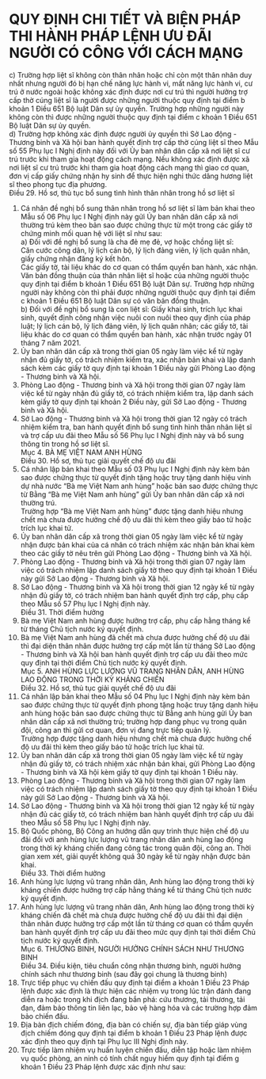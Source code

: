 # QUY ĐỊNH CHI TIẾT VÀ BIỆN PHÁP THI HÀNH PHÁP LỆNH ƯU ĐÃI NGƯỜI CÓ CÔNG VỚI CÁCH MẠNG

c) Trường hợp liệt sĩ không còn thân nhân hoặc chỉ còn một thân nhân duy nhất nhưng người đó bị hạn chế năng lực hành vi, mất năng lực hành vi, cư trú ở nước ngoài hoặc không xác định được nơi cư trú thì người hưởng trợ cấp thờ cúng liệt sĩ là người được những người thuộc quy định tại điểm b khoản 1 Điều 651 Bộ luật Dân sự ủy quyền. Trường hợp những người này không còn thì được những người thuộc quy định tại điểm c khoản 1 Điều 651 Bộ luật Dân sự ủy quyền.  
d) Trường hợp không xác định được người ủy quyền thì Sở Lao động - Thương binh và Xã hội ban hành quyết định trợ cấp thờ cúng liệt sĩ theo Mẫu số 55 Phụ lục I  Nghị định này đối với Ủy ban nhân dân cấp xã nơi liệt sĩ cư trú trước khi tham gia hoạt động cách mạng. Nếu không xác định được xã nơi liệt sĩ cư trú trước khi tham gia hoạt động cách mạng thì giao cơ quan, đơn vị cấp giấy chứng nhận hy sinh để thực hiện nghi thức dâng hương liệt sĩ theo phong tục địa phương.  
Điều 29. Hồ sơ, thủ tục bổ sung tình hình thân nhân trong hồ sơ liệt sĩ  
1. Cá nhân đề nghị bổ sung thân nhân trong hồ sơ liệt sĩ làm bản khai theo Mẫu số 06 Phụ lục I Nghị định này gửi Ủy ban nhân dân cấp xã nơi thường trú kèm theo bản sao được chứng thực từ một trong các giấy tờ chứng minh mối quan hệ với liệt sĩ như sau:  
a) Đối với đề nghị bổ sung là cha đẻ mẹ đẻ, vợ hoặc chồng liệt sĩ:  
Căn cước công dân, lý lịch cán bộ, lý lịch đảng viên, lý lịch quân nhân, giấy chứng nhận đăng ký kết hôn.  
Các giấy tờ, tài liệu khác do cơ quan có thẩm quyền ban hành, xác nhận.  
Văn bản đồng thuận của thân nhân liệt sĩ hoặc của những người thuộc quy định tại điểm b khoản 1 Điều 651 Bộ luật Dân sự. Trường hợp những người này không còn thì phải được những người thuộc quy định tại điểm c khoản 1 Điều 651 Bộ luật Dân sự có văn bản đồng thuận.  
b) Đối với đề nghị bổ sung là con liệt sĩ: Giấy khai sinh, trích lục khai sinh, quyết định công nhận việc nuôi con nuôi theo quy định của pháp luật; lý lịch cán bộ, lý lịch đảng viên, lý lịch quân nhân; các giấy tờ, tài liệu khác do cơ quan có thẩm quyền ban hành, xác nhận trước ngày 01 tháng 7 năm 2021.  
2. Ủy ban nhân dân cấp xã trong thời gian 05 ngày làm việc kể từ ngày nhận đủ giấy tờ, có trách nhiệm kiểm tra, xác nhận bản khai và lập danh sách kèm các giấy tờ quy định tại khoản 1 Điều này gửi Phòng Lao động - Thương binh và Xã hội.  
3. Phòng Lao động - Thương binh và Xã hội trong thời gian 07 ngày làm việc kể từ ngày nhận đủ giấy tờ, có trách nhiệm kiểm tra, lập danh sách kèm giấy tờ quy định tại khoản 2 Điều này, gửi Sở Lao động - Thương binh và Xã hội.  
4. Sở Lao động - Thương binh và Xã hội trong thời gian 12 ngày có trách nhiệm kiểm tra, ban hành quyết định bổ sung tình hình thân nhân liệt sĩ và trợ cấp ưu đãi theo Mẫu số 56 Phụ lục I Nghị định này và bổ sung thông tin trong hồ sơ liệt sĩ.  
Mục 4. BÀ MẸ VIỆT NAM ANH HÙNG  
Điều 30. Hồ sơ, thủ tục giải quyết chế độ ưu đãi  
1. Cá nhân lập bản khai theo Mẫu số 03 Phụ lục I Nghị định này kèm bản sao được chứng thực từ quyết định tặng hoặc truy tặng danh hiệu vinh dự nhà nước “Bà mẹ Việt Nam anh hùng” hoặc bản sao được chứng thực từ Bằng “Bà mẹ Việt Nam anh hùng” gửi Ủy ban nhân dân cấp xã nơi thường trú.  
Trường hợp “Bà mẹ Việt Nam anh hùng” được tặng danh hiệu nhưng chết mà chưa được hưởng chế độ ưu đãi thì kèm theo giấy báo tử hoặc trích lục khai tử.  
2. Ủy ban nhân dân cấp xã trong thời gian 05 ngày làm việc kể từ ngày nhận được bản khai của cá nhân có trách nhiệm xác nhận bản khai kèm theo các giấy tờ nêu trên gửi Phòng Lao động - Thương binh và Xã hội.  
3. Phòng Lao động - Thương binh và Xã hội trong thời gian 07 ngày làm việc có trách nhiệm lập danh sách giấy tờ theo quy định tại khoản 1 Điều này gửi Sở Lao động - Thương binh và Xã hội.  
4. Sở Lao động - Thương binh và Xã hội trong thời gian 12 ngày kể từ ngày nhận đủ giấy tờ, có trách nhiệm ban hành quyết định trợ cấp, phụ cấp theo Mẫu số 57 Phụ lục I Nghị định này.  
Điều 31. Thời điểm hưởng  
1. Bà mẹ Việt Nam anh hùng được hưởng trợ cấp, phụ cấp hằng tháng kể từ tháng Chủ tịch nước ký quyết định.  
2. Bà mẹ Việt Nam anh hùng đã chết mà chưa được hưởng chế độ ưu đãi thì đại diện thân nhân được hưởng trợ cấp một lần từ tháng Sở Lao động - Thương binh và Xã hội ban hành quyết định trợ cấp ưu đãi theo mức quy định tại thời điểm Chủ tịch nước ký quyết định.  
Mục 5. ANH HÙNG LỰC LƯỢNG VŨ TRANG NHÂN DÂN, ANH HÙNG LAO ĐỘNG TRONG THỜI KỲ KHÁNG CHIẾN  
Điều 32. Hồ sơ, thủ tục giải quyết chế độ ưu đãi  
1. Cá nhân lập bản khai theo Mẫu số 04 Phụ lục I Nghị định này kèm bản sao được chứng thực từ quyết định phong tặng hoặc truy tặng danh hiệu anh hùng hoặc bản sao được chứng thực từ Bằng anh hùng gửi Ủy ban nhân dân cấp xã nơi thường trú; trường hợp đang phục vụ trong quân đội, công an thì gửi cơ quan, đơn vị đang trực tiếp quản lý.  
Trường hợp được tặng danh hiệu nhưng chết mà chưa được hưởng chế độ ưu đãi thì kèm theo giấy báo tử hoặc trích lục khai tử.  
2. Ủy ban nhân dân cấp xã trong thời gian 05 ngày làm việc kể từ ngày nhận đủ giấy tờ, có trách nhiệm xác nhận bản khai, gửi Phòng Lao động - Thương binh và Xã hội kèm giấy tờ quy định tại khoản 1 Điều này.  
3. Phòng Lao động - Thương binh và Xã hội trong thời gian 07 ngày làm việc có trách nhiệm lập danh sách giấy tờ theo quy định tại khoản 1 Điều này gửi Sở Lao động - Thương binh và Xã hội.  
4. Sở Lao động - Thương binh và Xã hội trong thời gian 12 ngày kể từ ngày nhận đủ các giấy tờ, có trách nhiệm ban hành quyết định trợ cấp ưu đãi theo Mẫu số 58 Phụ lục I Nghị định này.  
5. Bộ Quốc phòng, Bộ Công an hướng dẫn quy trình thực hiện chế độ ưu đãi đối với anh hùng lực lượng vũ trang nhân dân anh hùng lao động trong thời kỳ kháng chiến đang công tác trong quân đội, công an. Thời gian xem xét, giải quyết không quá 30 ngày kể từ ngày nhận được bản khai.  
Điều 33. Thời điểm hưởng  
1. Anh hùng lực lượng vũ trang nhân dân, Anh hùng lao động trong thời kỳ kháng chiến được hưởng trợ cấp hằng tháng kể từ tháng Chủ tịch nước ký quyết định.  
2. Anh hùng lực lượng vũ trang nhân dân, Anh hùng lao động trong thời kỳ kháng chiến đã chết mà chưa được hưởng chế độ ưu đãi thì đại diện thân nhân được hưởng trợ cấp một lần từ tháng cơ quan có thẩm quyền ban hành quyết định trợ cấp ưu đãi theo mức quy định tại thời điểm Chủ tịch nước ký quyết định.  
Mục 6. THƯƠNG BINH, NGƯỜI HƯỞNG CHÍNH SÁCH NHƯ THƯƠNG BINH  
Điều 34. Điều kiện, tiêu chuẩn công nhận thương binh, người hưởng chính sách như thương binh (sau đây gọi chung là thương binh)  
1. Trực tiếp phục vụ chiến đấu quy định tại điểm a khoản 1 Điều 23 Pháp lệnh  được xác định là thực hiện các nhiệm vụ trong lúc trận đánh đang diễn ra hoặc trong khi địch đang bắn phá: cứu thương, tải thương, tải đạn, đảm bảo thông tin liên lạc, bảo vệ hàng hóa và các trường hợp đảm bảo chiến đấu.  
2. Địa bàn địch chiếm đóng, địa bàn có chiến sự, địa bàn tiếp giáp vùng địch chiếm  đóng quy định tại điểm b khoản 1 Điều 23 Pháp lệnh được xác định theo quy  định tại Phụ lục III Nghị định này.  
3. Trực tiếp làm nhiệm vụ huấn luyện chiến đấu, diễn tập hoặc làm nhiệm vụ quốc phòng, an ninh có tính chất nguy hiểm quy định tại điểm g khoản 1 Điều 23 Pháp lệnh được xác định như sau: